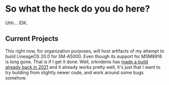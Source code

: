 # So what the heck do you do here?

Uhh... IDK.

## Current Projects

This right now, for organization purposes, will host artifacts of my attempt to build LineageOS 20.0 for SM-A5000.
Even though its support for MSM8916 is long gone.
That is if I get it done.
Well, srkndenis has [made a build already back in 2021](https://mega.nz/folder/7s0CnQpL#OpPDOEsGA5APizajXRZ32A/folder/bp0kxYCQ)
and it already works pretty well, it's just that I want to try building from slightly newer code,
and work around some bugs somehow.
